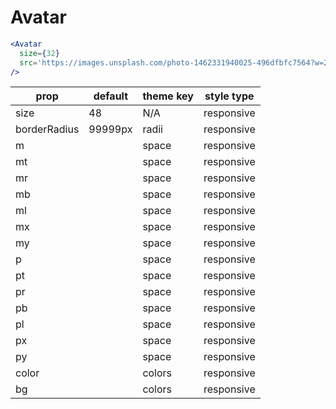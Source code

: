 # Avatar

```.jsx
<Avatar
  size={32}
  src='https://images.unsplash.com/photo-1462331940025-496dfbfc7564?w=2048&q=20'
/>
```

prop | default | theme key | style type
---|---|---|---
size | 48 | N/A | responsive
borderRadius | 99999px | radii | responsive
m |  | space | responsive
mt |  | space | responsive
mr |  | space | responsive
mb |  | space | responsive
ml |  | space | responsive
mx |  | space | responsive
my |  | space | responsive
p |  | space | responsive
pt |  | space | responsive
pr |  | space | responsive
pb |  | space | responsive
pl |  | space | responsive
px |  | space | responsive
py |  | space | responsive
color |  | colors | responsive
bg |  | colors | responsive